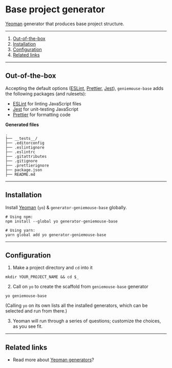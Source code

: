 # Base project generator

[Yeoman] generator that produces base project structure.

---

<!-- MarkdownTOC levels="2,3,4" -->

1. [Out-of-the-box](#out-of-the-box)
1. [Installation](#installation)
1. [Configuration](#configuration)
1. [Related links](#related-links)

<!-- /MarkdownTOC -->

---

## Out-of-the-box

Accepting the default options ([ESLint], [Prettier], [Jest]), `geniemouse-base` adds the following packages (and rulesets):

-   [ESLint] for linting JavaScript files
-   [Jest] for unit-testing JavaScript
-   [Prettier] for formatting code

**Generated files**

```
.
├── __tests__/
├── .editorconfig
├── .eslintignore
├── .eslintrc
├── .gitattributes
├── .gitignore
├── .prettierignore
├── package.json
├── README.md
```

---

## Installation

Install [Yeoman] \(`yo`\) & `generator-geniemouse-base` globally.

```shell
# Using npm:
npm install --global yo generator-geniemouse-base

# Using yarn:
yarn global add yo generator-geniemouse-base
```

---

## Configuration

1. Make a project directory and `cd` into it

```shell
mkdir YOUR_PROJECT_NAME && cd $_
```

2. Call on `yo` to create the scaffold from `geniemouse-base` generator

```shell
yo geniemouse-base
```

(Calling `yo` on its own lists all the installed generators, which can be selected and run from there.)

3. Yeoman will run through a series of questions; customize the choices, as you see fit.

---

## Related links

-   Read more about [Yeoman generators]?

<!-- LINK REFERENCES -->

[eslint]: https://eslint.org/
[jest]: https://jestjs.io/
[prettier]: https://prettier.io/
[yeoman]: https://yeoman.io/
[yeoman generators]: https://yeoman.io/generators/

<!-- end: LINK REFERENCES -->
